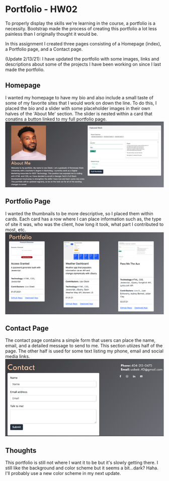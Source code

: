 # Portfolio - HW02
To properly display the skills we're learning in the course, a portfolio is a necessity. Bootstrap made the process of creating this portfolio a lot less painless than I originally thought it would be.

In this assignment I created three pages consisting of a Homepage (index), a Portfolio page, and a Contact page.

(Update 2/13/21): I have updated the portfolio with some images, links and descriptions about some of the projects I have been working on since I last made the portfolio. 
## Homepage
I wanted my homepage to have my bio and also include a small taste of some of my favorite sites that I would work on down the line. To do this, I placed the bio and a slider with some placeholder images in their own halves of the 'About Me' section. The slider is nested within a card that conatins a button linked to my full portfolio page.
![Homepage Screenshot,20%](Assets/Images/Home.png "Homepage" )


## Portfolio Page
I wanted the thumbnails to be more descriptive, so I placed them within cards. Each card has a row where I can place information such as, the type of site it was, who was the client, how long it took, what part I contributed to most, etc.
![Porfolio Screenshot](Assets/Images/Portfolio.png  "Portfolio" )

## Contact Page
The contact page contains a simple form that users can place the name, email, and a detailed message to send to me. This section utiizes half of the page. The other half is used for some text listing my phone, email and social media links.
![Contact Screenshot](Assets/Images/Contact.png "Conatct" )

## Thoughts
This portfolio is still not where I want it to be but it's slowly getting there. I still like the background and color scheme but it seems a bit...dark? Haha. I'll probably use a new color scheme in my next update.
